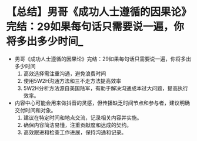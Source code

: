 # 【总结】男哥《成功人士遵循的因果论》完结：29如果每句话只需要说一遍，你将多出多少时间_

-   男哥《成功人士遵循的因果论》完结：29如果每句话只需要说一遍，你将多出多少时间
    1.  高效选择需注重沟通，避免浪费时间
    2.  使用5W2H沟通方法和三不走方法提高效率
    3.  5W2H分析方法源自美国陆军，有助于解决沟通成本过大问题，提高执行效率。
-   内容中心可能会用来做抖音的灵感，但传播缺乏时间节点和参与者，建议明确交付时间和对象。
    1.  建议在特定时间和地点交流，记录相关内容并实施。
    2.  确保内容简洁易懂，注重贡献度和达成的契约。
    3.  高效跟进和检查工作进展，保持沟通和记录。
